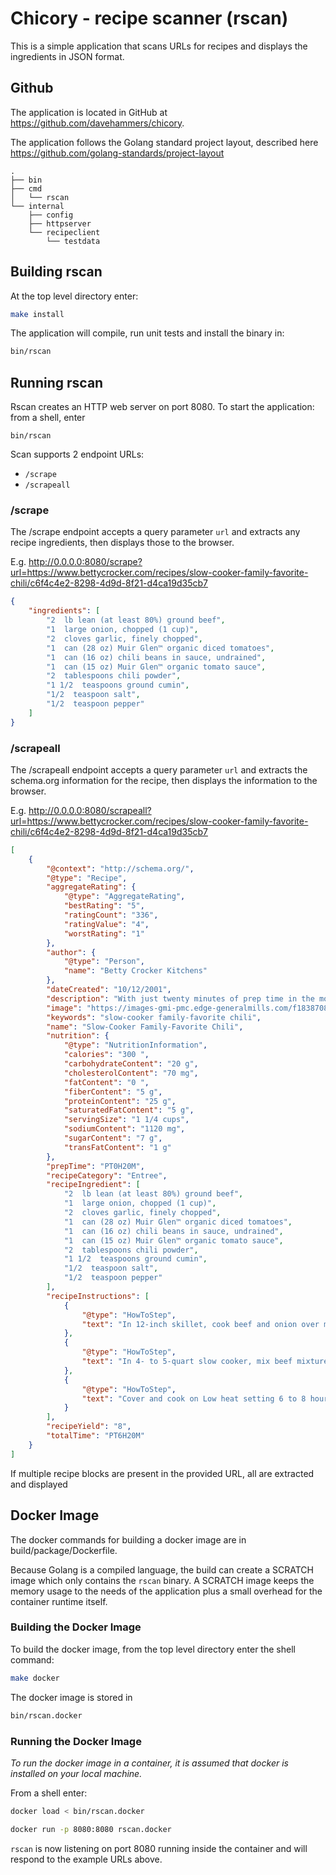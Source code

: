 # Chicory - recipe scanner (rscan)

This is a simple application that scans URLs for recipes and displays the ingredients in JSON format.

## Github

The application is located in GitHub at https://github.com/davehammers/chicory.

The application follows the Golang standard project layout, described here https://github.com/golang-standards/project-layout

```
.
├── bin
├── cmd
│   └── rscan
└── internal
    ├── config
    ├── httpserver
    └── recipeclient
        └── testdata
```

## Building rscan

At the top level directory enter:

```sh
make install
```

The application will compile, run unit tests and install the binary in:

```sh
bin/rscan
```

## Running rscan

Rscan creates an HTTP web server on port 8080. To start the application: from a shell, enter

`bin/rscan`

Scan supports 2 endpoint URLs:

- `/scrape`
- `/scrapeall`

### /scrape

The /scrape endpoint accepts a query parameter `url` and extracts any recipe ingredients, then displays those to the browser.

E.g. http://0.0.0.0:8080/scrape?url=https://www.bettycrocker.com/recipes/slow-cooker-family-favorite-chili/c6f4c4e2-8298-4d9d-8f21-d4ca19d35cb7

```json
{
    "ingredients": [
        "2  lb lean (at least 80%) ground beef",
        "1  large onion, chopped (1 cup)",
        "2  cloves garlic, finely chopped",
        "1  can (28 oz) Muir Glen™ organic diced tomatoes",
        "1  can (16 oz) chili beans in sauce, undrained",
        "1  can (15 oz) Muir Glen™ organic tomato sauce",
        "2  tablespoons chili powder",
        "1 1/2  teaspoons ground cumin",
        "1/2  teaspoon salt",
        "1/2  teaspoon pepper"
    ]
}
```

### /scrapeall

The /scrapeall endpoint accepts a query  parameter `url` and extracts the schema.org information for the recipe, then displays the information to the browser.

E.g. http://0.0.0.0:8080/scrapeall?url=https://www.bettycrocker.com/recipes/slow-cooker-family-favorite-chili/c6f4c4e2-8298-4d9d-8f21-d4ca19d35cb7

```json
[
    {
        "@context": "http://schema.org/",
        "@type": "Recipe",
        "aggregateRating": {
            "@type": "AggregateRating",
            "bestRating": "5",
            "ratingCount": "336",
            "ratingValue": "4",
            "worstRating": "1"
        },
        "author": {
            "@type": "Person",
            "name": "Betty Crocker Kitchens"
        },
        "dateCreated": "10/12/2001",
        "description": "With just twenty minutes of prep time in the morning, you can set yourself up to come home to the inviting fragrance—not to mention flavor—of home-cooked crockpot chili. The slow-cooking perfectly combines the beef, beans and tomatoes for hearty, satisfying bowls of warm chili goodness.",
        "image": "https://images-gmi-pmc.edge-generalmills.com/f1838708-4a5c-44c6-8eae-fba0ac01197a.jpg",
        "keywords": "slow-cooker family-favorite chili",
        "name": "Slow-Cooker Family-Favorite Chili",
        "nutrition": {
            "@type": "NutritionInformation",
            "calories": "300 ",
            "carbohydrateContent": "20 g",
            "cholesterolContent": "70 mg",
            "fatContent": "0 ",
            "fiberContent": "5 g",
            "proteinContent": "25 g",
            "saturatedFatContent": "5 g",
            "servingSize": "1 1/4 cups",
            "sodiumContent": "1120 mg",
            "sugarContent": "7 g",
            "transFatContent": "1 g"
        },
        "prepTime": "PT0H20M",
        "recipeCategory": "Entree",
        "recipeIngredient": [
            "2  lb lean (at least 80%) ground beef",
            "1  large onion, chopped (1 cup)",
            "2  cloves garlic, finely chopped",
            "1  can (28 oz) Muir Glen™ organic diced tomatoes",
            "1  can (16 oz) chili beans in sauce, undrained",
            "1  can (15 oz) Muir Glen™ organic tomato sauce",
            "2  tablespoons chili powder",
            "1 1/2  teaspoons ground cumin",
            "1/2  teaspoon salt",
            "1/2  teaspoon pepper"
        ],
        "recipeInstructions": [
            {
                "@type": "HowToStep",
                "text": "In 12-inch skillet, cook beef and onion over medium heat 8 to 10 minutes, stirring occasionally, until beef is brown; drain."
            },
            {
                "@type": "HowToStep",
                "text": "In 4- to 5-quart slow cooker, mix beef mixture and remaining ingredients."
            },
            {
                "@type": "HowToStep",
                "text": "Cover and cook on Low heat setting 6 to 8 hours."
            }
        ],
        "recipeYield": "8",
        "totalTime": "PT6H20M"
    }
]
```

If multiple recipe blocks are present in the provided URL, all are extracted and displayed

## Docker Image

The docker commands for building a docker image are in build/package/Dockerfile.

Because Golang is a compiled language, the build can create a SCRATCH image which only contains the `rscan` binary. A SCRATCH image keeps the memory usage to the needs of the application plus a small overhead for the container runtime itself.

### Building the Docker Image

To build the docker image, from the top level directory enter the shell command:

```sh
make docker
```

The docker  image is stored in

```sh
bin/rscan.docker
```

### Running the Docker Image

*To run the docker image in a container, it is assumed that docker is installed on your local machine.*

From a shell enter:

```sh
docker load < bin/rscan.docker

docker run -p 8080:8080 rscan.docker
```

`rscan` is now listening on port 8080 running inside the container and will respond to the example URLs above.

